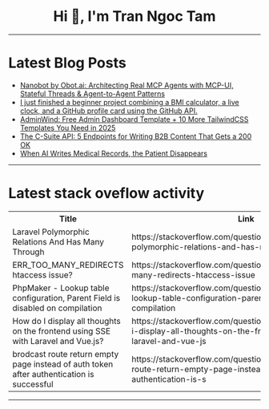 <h1 align="center">Hi 👋, I'm Tran Ngoc Tam</h1>

---

# Latest Blog Posts 
<!-- BLOG-POST-LIST:START -->
- [Nanobot by Obot.ai: Architecting Real MCP Agents with MCP-UI, Stateful Threads &amp; Agent-to-Agent Patterns](https://dev.to/om_shree_0709/nanobot-by-obotai-architecting-real-mcp-agents-with-mcp-ui-stateful-threads-agent-to-agent-477d)
- [I just finished a beginner project combining a BMI calculator, a live clock, and a GitHub profile card using the GitHub API.](https://dev.to/sufalthakre/i-just-finished-a-beginner-project-combining-a-bmi-calculator-a-live-clock-and-a-github-profile-1629)
- [AdminWind: Free Admin Dashboard Template + 10 More TailwindCSS Templates You Need in 2025](https://dev.to/saim_t8/adminwind-free-admin-dashboard-template-10-more-tailwindcss-templates-you-need-in-2025-5f0g)
- [The C-Suite API: 5 Endpoints for Writing B2B Content That Gets a 200 OK](https://dev.to/michaelaiglobal/the-c-suite-api-5-endpoints-for-writing-b2b-content-that-gets-a-200-ok-418o)
- [When AI Writes Medical Records, the Patient Disappears](https://dev.to/agustin_v_startari/when-ai-writes-medical-records-the-patient-disappears-4ki6)
<!-- BLOG-POST-LIST:END -->

---

# Latest stack oveflow activity
<table>
  <tr><th>Title</th><th>Link</th></tr>
  <!-- STACKOVERFLOW:START --><tr><td>Laravel Polymorphic Relations And Has Many Through</td><td>https://stackoverflow.com/questions/79772843/laravel-polymorphic-relations-and-has-many-through</td></tr><tr><td>ERR_TOO_MANY_REDIRECTS htaccess issue?</td><td>https://stackoverflow.com/questions/79772799/err-too-many-redirects-htaccess-issue</td></tr><tr><td>PhpMaker - Lookup table configuration, Parent Field is disabled on compilation</td><td>https://stackoverflow.com/questions/79772724/phpmaker-lookup-table-configuration-parent-field-is-disabled-on-compilation</td></tr><tr><td>How do I display all thoughts on the frontend using SSE with Laravel and Vue.js?</td><td>https://stackoverflow.com/questions/79772691/how-do-i-display-all-thoughts-on-the-frontend-using-sse-with-laravel-and-vue-js</td></tr><tr><td>brodcast route return empty page instead of auth token after authentication is successful</td><td>https://stackoverflow.com/questions/79772471/brodcast-route-return-empty-page-instead-of-auth-token-after-authentication-is-s</td></tr><!-- STACKOVERFLOW:END -->
</table>

---


